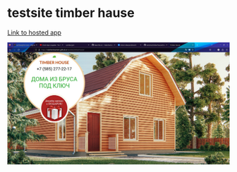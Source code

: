 # testsite timber hause
[Link to hosted app](https://rubchenkoartem.github.io/testsite2timberhause/)

![Preview for the Web Site](./Design/56.jpg)
